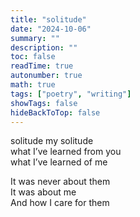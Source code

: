```yaml
---
title: "solitude"
date: "2024-10-06"
summary: ""
description: ""
toc: false
readTime: true
autonumber: true
math: true
tags: ["poetry", "writing"]
showTags: false
hideBackToTop: false
---
```


solitude my solitude  
what I’ve learned from you  
what I’ve learned of me  

It was never about them  
It was about me  
And how I care for them